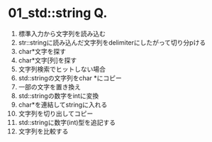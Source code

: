 01_std::string Q.
=================

1.	標準入力から文字列を読み込む
2.	str::stringに読み込んだ文字列をdelimiterにしたがって切り分pける
3.	char\*文字を探す
4.	char\*文字[列]を探す
5.	文字列検索でヒットしない場合
6.	std::stringの文字列をchar \*にコピー
7.	一部の文字を置き換え
8.	std::stringの数字をintに変換
9.	char\*を連結してstringに入れる
10.	文字列を切り出してコピー
11.	std::stringに数字(int)型を追記する
12.	文字列を比較する
